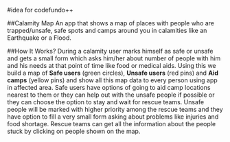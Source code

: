 #idea for codefundo++

##Calamity Map
An app that shows a map of places with people who are trapped/unsafe, safe spots and camps around you in calamities like an Earthquake or a Flood.

##How It Works?
During a calamity user marks himself as safe or unsafe and gets a small form which asks him/her about number of people with him and his needs at that point of time like food or medical aids. Using this we build a map of **Safe users** (green circles), **Unsafe users** (red pins) and **Aid camps** (yellow pins) and show all this map data to every person using app in affected area. Safe users have options of going to aid camp locations nearest to them or they can help out with the unsafe people if possible or they can choose the option to stay and wait for rescue teams. Unsafe people will be marked with higher priority among the rescue teams and they have option to fill a very small form asking about problems like injuries and food shortage. Rescue teams can get all the information about the people stuck by clicking on people shown on the map.
